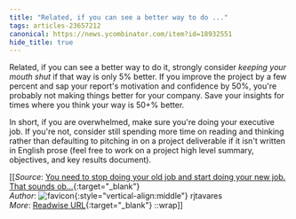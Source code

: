 ```yaml
---
title: "Related, if you can see a better way to do ..."
tags: articles-23657212
canonical: https://news.ycombinator.com/item?id=18932551
hide_title: true
---
```


Related, if you can see a better way to do it, strongly consider *keeping your mouth shut* if that way is only 5% better. If you improve the project by a few percent and sap your report's motivation and confidence by 50%, you're probably not making things better for your company. Save your insights for times where you think your way is 50+% better.

In short, if you are overwhelmed, make sure you're doing your executive job. If you're not, consider still spending more time on reading and thinking rather than defaulting to pitching in on a project deliverable if it isn't written in English prose (feel free to work on a project high level summary, objectives, and key results document).


[[_Source_: [You need to stop doing your old job and start doing your new job. That sounds ob...](https://news.ycombinator.com/item?id=18932551){:target="_blank"}<br>
_Author_: ![favicon](https://s2.googleusercontent.com/s2/favicons?domain=news.ycombinator.com){:style="vertical-align:middle"} rjtavares<br>
_More_: [Readwise URL](https://readwise.io/open/463128252){:target="_blank"}
::wrap]]